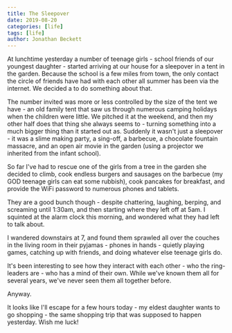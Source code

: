 ```yaml
---
title: The Sleepover
date: 2019-08-20
categories: [life]
tags: [life]
author: Jonathan Beckett
---
```


At lunchtime yesterday a number of teenage girls - school friends of our youngest daughter - started arriving at our house for a sleepover in a tent in the garden. Because the school is a few miles from town, the only contact the circle of friends have had with each other all summer has been via the internet. We decided a to do something about that.

The number invited was more or less controlled by the size of the tent we have - an old family tent that saw us through numerous camping holidays when the children were little. We pitched it at the weekend, and then my other half does that thing she always seems to - turning something into a much bigger thing than it started out as. Suddenly it wasn't just a sleepover - it was a slime making party, a sing-off, a barbecue, a chocolate fountain massacre, and an open air movie in the garden (using a projector we inherited from the infant school).

So far I've had to rescue one of the girls from a tree in the garden she decided to climb, cook endless burgers and sausages on the barbecue (my GOD teenage girls can eat some rubbish), cook pancakes for breakfast, and provide the WiFi password to numerous phones and tablets.

They are a good bunch though - despite chattering, laughing, berping, and screaming until 1:30am, and then starting where they left off at 5am. I squinted at the alarm clock this morning, and wondered what they had left to talk about.

I wandered downstairs at 7, and found them sprawled all over the couches in the living room in their pyjamas - phones in hands - quietly playing games, catching up with friends, and doing whatever else teenage girls do.

It's been interesting to see how they interact with each other - who the ring-leaders are - who has a mind of their own. While we've known them all for several years, we've never seen them all together before.

Anyway.

It looks like I'll escape for a few hours today - my eldest daughter wants to go shopping - the same shopping trip that was supposed to happen yesterday. Wish me luck!